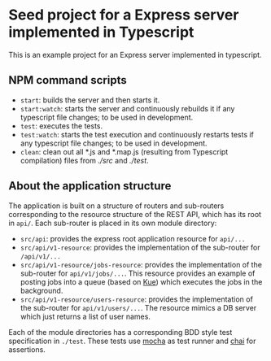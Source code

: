 Seed project for a Express server implemented in Typescript
===========================================================

This is an example project for an Express server implemented in typescript.

NPM command scripts
-------------------

- `start`: builds the server and then starts it.
- `start:watch`: starts the server and continuously rebuilds it if any
  typescript file changes; to be used in development.
- `test`: executes the tests.
- `test:watch`: starts the test execution and continuously restarts tests if
  any typescript file changes; to be used in development.
- `clean`: clean out all *.js and *.map.js (resulting from Typescript
  compilation) files from _./src_ and _./test_.

About the application structure
-------------------------------
The application is built on a structure of routers and sub-routers
corresponding to the resource structure of the REST API, which has its root in `api/`. Each 
sub-router is placed in its own 
module directory:

- `src/api`: provides the express root application resource for `api/...`
- `src/api/v1-resource`: provides the implementation of the sub-router for
  `/api/v1/...`
- `src/api/v1-resource/jobs-resource`: provides the implementation of the 
  sub-router for `api/v1/jobs/...`. This resource provides an example of 
  posting jobs into a queue (based on [Kue](http://automattic.github.io/kue/))
  which executes the jobs in the background. 
- `src/api/v1-resource/users-resource`: provides the implementation of the
  sub-router for `api/v1/users/...`. The resource mimics a DB server which 
  just returns a list of user names.

Each of the module directories has a corresponding BDD style test specification 
in `./test`. These tests use [mocha](https://mochajs.org/) as test runner and 
[chai](http://chaijs.com/) for assertions.  